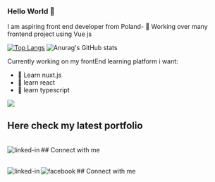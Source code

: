 ### Hello World 👋
I am aspiring front end developer from Poland- 🔭 Working over many frontend project using Vue js

[![Top Langs](https://github-readme-stats.vercel.app/api/top-langs/?username=datureli)](https://github.com/Datureli/github-readme-stats) ![Anurag's GitHub stats](https://github-readme-stats.vercel.app/api?username=datureli&show_icons=true&theme=radical)

Currently working on my frontEnd learning platform
i want:
- 🌱 Learn nuxt.js
- 🌱 learn react
- 🌱 learn typescript



![](https://komarev.com/ghpvc/?username=Datureli)
## Here check my latest portfolio
<br>## Connect with me[<img align="left" alt="linked-in" src="https://img.shields.io/badge/My-Portfolio-red" />](https://reverent-panini-343037.netlify.app/index.html)

<br>## Connect with me[<img align="left" alt="linked-in" src="https://img.shields.io/badge/linkedin-%230077B5.svg?&style=for-the-badge&logo=linkedin&logoColor=white" />](https://www.linkedin.com/in/pawe%C5%82-chmielewski-472a781a6/)
 [<img align="left" alt="facebook" src="https://img.shields.io/badge/facebook-%231877F2.svg?&style=for-the-badge&logo=facebook&logoColor=white" />](https://www.facebook.com/grzegorz.pacek.79/)


